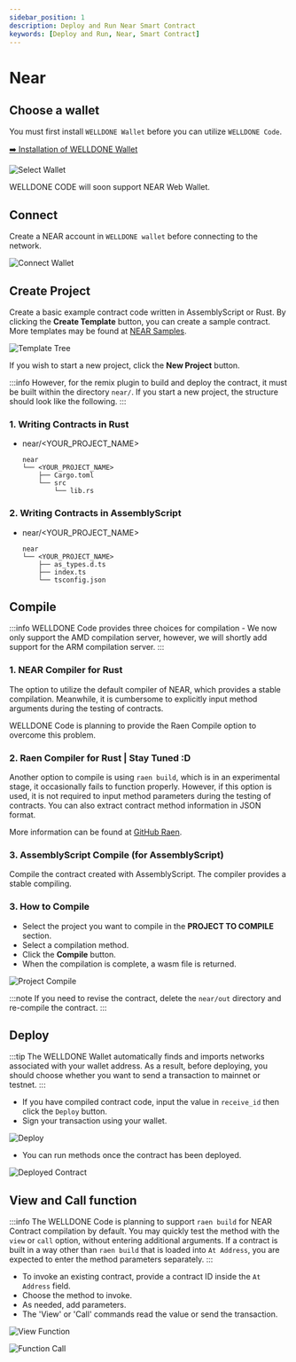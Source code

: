 ```yaml
---
sidebar_position: 1
description: Deploy and Run Near Smart Contract
keywords: [Deploy and Run, Near, Smart Contract]
---
```


# Near

## Choose a wallet

You must first install `WELLDONE Wallet` before you can utilize `WELLDONE Code`.

[➡️ Installation of WELLDONE Wallet](https://chrome.google.com/webstore/detail/welldone-wallet/bmkakpenjmcpfhhjadflneinmhboecjf?hl=en)

![Select Wallet](img/select-wallet.png?raw=true 'Select Wallet')

WELLDONE CODE will soon support NEAR Web Wallet.

## Connect

Create a NEAR account in `WELLDONE wallet` before connecting to the network.

![Connect Wallet](img/connect-wallet.png?raw=true 'Connect Wallet')

## Create Project

Create a basic example contract code written in AssemblyScript or Rust. By clicking the **Create Template** button, you can create a sample contract. More templates may be found at [NEAR Samples](https://examples.near.org/).

![Template Tree](img/template-tree.png?raw=true 'Template Tree')

If you wish to start a new project, click the **New Project** button.

:::info
However, for the remix plugin to build and deploy the contract, it must be built within the directory `near/`. If you start a new project, the structure should look like the following.
:::

### 1. Writing Contracts in Rust

- near/<YOUR_PROJECT_NAME>
  ```
  near
  └── <YOUR_PROJECT_NAME>
      ├── Cargo.toml
      └── src
          └── lib.rs
  ```

### 2. Writing Contracts in AssemblyScript

- near/<YOUR_PROJECT_NAME>
  ```
  near
  └── <YOUR_PROJECT_NAME>
      ├── as_types.d.ts
      ├── index.ts
      └── tsconfig.json
  ```

## Compile

:::info
WELLDONE Code provides three choices for compilation - We now only support the AMD compilation server, however, we will shortly add support for the ARM compilation server.
:::

### 1. NEAR Compiler for Rust

The option to utilize the default compiler of NEAR, which provides a stable compilation. Meanwhile, it is cumbersome to explicitly input method arguments during the testing of contracts.

WELLDONE Code is planning to provide the Raen Compile option to overcome this problem.

### 2. Raen Compiler for Rust | Stay Tuned :D

Another option to compile is using `raen build`, which is in an experimental stage, it occasionally fails to function properly. However, if this option is used, it is not required to input method parameters during the testing of contracts. You can also extract contract method information in JSON format.

More information can be found at [GitHub Raen](https://github.com/raendev/raen).

### 3. AssemblyScript Compile (for AssemblyScript)

Compile the contract created with AssemblyScript. The compiler provides a stable compiling.

### 3. How to Compile

- Select the project you want to compile in the **PROJECT TO COMPILE** section.
- Select a compilation method.
- Click the **Compile** button.
- When the compilation is complete, a wasm file is returned.

![Project Compile](img/project-compile.png?raw=true 'Project Compile')

:::note
If you need to revise the contract, delete the `near/out` directory and re-compile the contract.
:::

## Deploy

:::tip
The WELLDONE Wallet automatically finds and imports networks associated with your wallet address. As a result, before deploying, you should choose whether you want to send a transaction to mainnet or testnet.
:::

- If you have compiled contract code, input the value in `receive_id` then click the `Deploy` button.
- Sign your transaction using your wallet.

![Deploy](img/deploy.png?raw=true 'Deploy')

- You can run methods once the contract has been deployed.

![Deployed Contract](img/deployed-contract.png?raw=true 'Deployed Contract')

## View and Call function

:::info
The WELLDONE Code is planning to support `raen build` for NEAR Contract compilation by default. You may quickly test the method with the `view` or `call` option, without entering additional arguments. If a contract is built in a way other than `raen build` that is loaded into `At Address`, you are expected to enter the method parameters separately.
:::

- To invoke an existing contract, provide a contract ID inside the `At Address` field.
- Choose the method to invoke.
- As needed, add parameters.
- The 'View' or 'Call' commands read the value or send the transaction.

![View Function](img/view-function.png?raw=true 'View Function')

![Function Call](img/function-call.png?raw=true 'Function Call')
